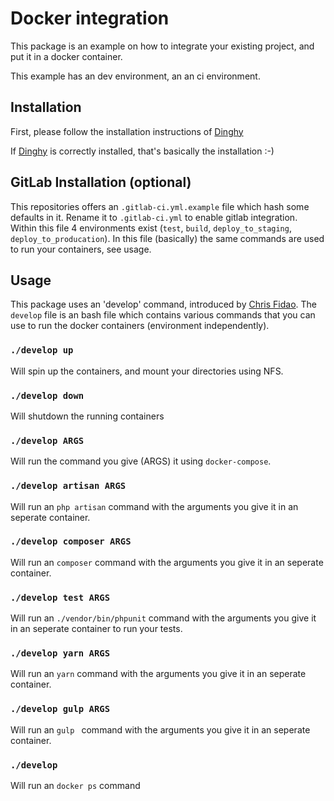 # Docker integration
This package is an example on how to integrate your existing project, and put it in a docker container.

This example has an dev environment, an an ci environment.


## Installation
First, please follow the installation instructions of [Dinghy](https://github.com/codekitchen/dinghy)

If [Dinghy](https://github.com/codekitchen/dinghy) is correctly installed, that's basically the installation :-)

## GitLab Installation (optional)
This repositories offers an ```.gitlab-ci.yml.example``` file which hash some defaults in it. Rename it to ```.gitlab-ci.yml``` to enable gitlab integration. Within this file 4 environments exist (```test```, ```build```, ```deploy_to_staging```, ```deploy_to_producation```). In this file (basically) the same commands are used to run your containers, see usage.


## Usage
This package uses an 'develop' command, introduced by [Chris Fidao](http://shippingdocker.com). The ```develop``` file is an bash file which contains various commands that you can use to run the docker containers (environment independently).

### ```./develop up```
Will spin up the containers, and mount your directories using NFS.


### ```./develop down```
Will shutdown the running containers

### ```./develop ARGS```
Will run the command you give (ARGS) it using ```docker-compose```.

### ```./develop artisan ARGS```
Will run an ```php artisan``` command with the arguments you give it in an seperate container.


### ```./develop composer ARGS```
Will run an ```composer``` command with the arguments you give it in an seperate container.

### ```./develop test ARGS```
Will run an ```./vendor/bin/phpunit``` command with the arguments you give it in an seperate container to run your tests.


### ```./develop yarn ARGS```
Will run an ```yarn``` command with the arguments you give it in an seperate container.

### ```./develop gulp ARGS```
Will run an ```gulp ``` command with the arguments you give it in an seperate container.


### ```./develop```
Will run an ```docker ps``` command
